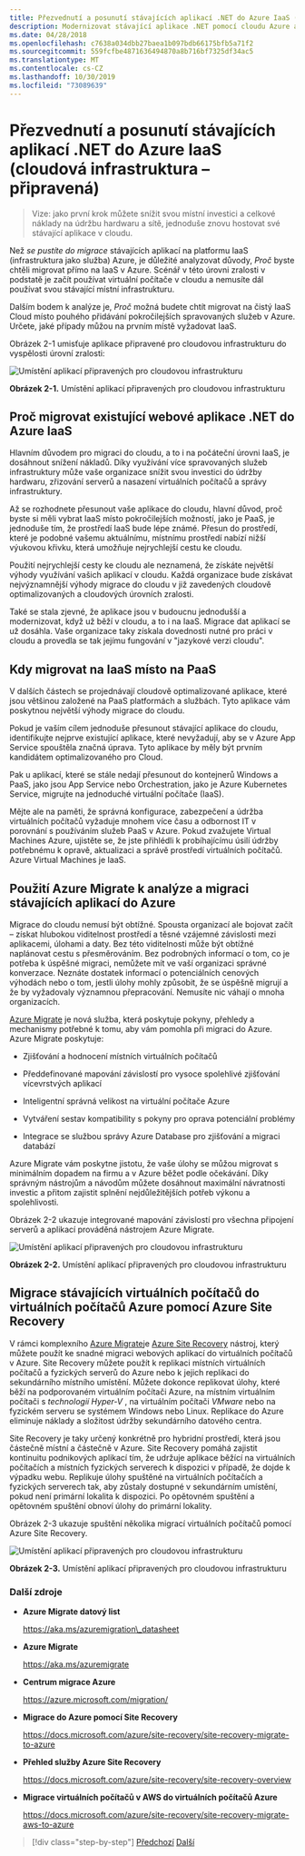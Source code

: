 ```yaml
---
title: Přezvednutí a posunutí stávajících aplikací .NET do Azure IaaS (cloudová infrastruktura – připravená)
description: Modernizovat stávající aplikace .NET pomocí cloudu Azure a kontejnerů Windows.
ms.date: 04/28/2018
ms.openlocfilehash: c7638a034dbb27baea1b097bdb66175bfb5a71f2
ms.sourcegitcommit: 559fcfbe4871636494870a8b716bf7325df34ac5
ms.translationtype: MT
ms.contentlocale: cs-CZ
ms.lasthandoff: 10/30/2019
ms.locfileid: "73089639"
---
```

# <a name="lift-and-shift-existing-net-apps-to-azure-iaas-cloud-infrastructure-ready"></a>Přezvednutí a posunutí stávajících aplikací .NET do Azure IaaS (cloudová infrastruktura – připravená)

> Vize: jako první krok můžete snížit svou místní investici a celkové náklady na údržbu hardwaru a sítě, jednoduše znovu hostovat své stávající aplikace v cloudu.

Než *se pustíte do migrace* stávajících aplikací na platformu IaaS (infrastruktura jako služba) Azure, je důležité analyzovat důvody, *Proč* byste chtěli migrovat přímo na IaaS v Azure. Scénář v této úrovni zralosti v podstatě je začít používat virtuální počítače v cloudu a nemusíte dál používat svou stávající místní infrastrukturu.

Dalším bodem k analýze je, *Proč* možná budete chtít migrovat na čistý IaaS Cloud místo pouhého přidávání pokročilejších spravovaných služeb v Azure. Určete, jaké případy můžou na prvním místě vyžadovat IaaS.

Obrázek 2-1 umisťuje aplikace připravené pro cloudovou infrastrukturu do vyspělosti úrovní zralosti:

![Umístění aplikací připravených pro cloudovou infrastrukturu](./media/image2-1.png)

**Obrázek 2-1.** Umístění aplikací připravených pro cloudovou infrastrukturu

## <a name="why-migrate-existing-net-web-applications-to-azure-iaas"></a>Proč migrovat existující webové aplikace .NET do Azure IaaS

Hlavním důvodem pro migraci do cloudu, a to i na počáteční úrovni IaaS, je dosáhnout snížení nákladů. Díky využívání více spravovaných služeb infrastruktury může vaše organizace snížit svou investici do údržby hardwaru, zřizování serverů a nasazení virtuálních počítačů a správy infrastruktury.

Až se rozhodnete přesunout vaše aplikace do cloudu, hlavní důvod, proč byste si měli vybrat IaaS místo pokročilejších možností, jako je PaaS, je jednoduše tím, že prostředí IaaS bude lépe známé. Přesun do prostředí, které je podobné vašemu aktuálnímu, místnímu prostředí nabízí nižší výukovou křivku, která umožňuje nejrychlejší cestu ke cloudu.

Použití nejrychlejší cesty ke cloudu ale neznamená, že získáte největší výhody využívání vašich aplikací v cloudu. Každá organizace bude získávat nejvýznamnější výhody migrace do cloudu v již zavedených cloudově optimalizovaných a cloudových úrovních zralosti.

Také se stala zjevné, že aplikace jsou v budoucnu jednodušší a modernizovat, když už běží v cloudu, a to i na IaaS. Migrace dat aplikací se už dosáhla. Vaše organizace taky získala dovednosti nutné pro práci v cloudu a provedla se tak jejímu fungování v "jazykové verzi cloudu".

## <a name="when-to-migrate-to-iaas-instead-of-to-paas"></a>Kdy migrovat na IaaS místo na PaaS

V dalších částech se projednávají cloudově optimalizované aplikace, které jsou většinou založené na PaaS platformách a službách. Tyto aplikace vám poskytnou největší výhody migrace do cloudu.

Pokud je vaším cílem jednoduše přesunout stávající aplikace do cloudu, identifikujte nejprve existující aplikace, které nevyžadují, aby se v Azure App Service spouštěla značná úprava. Tyto aplikace by měly být prvním kandidátem optimalizovaného pro Cloud.

Pak u aplikací, které se stále nedají přesunout do kontejnerů Windows a PaaS, jako jsou App Service nebo Orchestration, jako je Azure Kubernetes Service, migrujte na jednoduché virtuální počítače (IaaS).

Mějte ale na paměti, že správná konfigurace, zabezpečení a údržba virtuálních počítačů vyžaduje mnohem více času a odbornost IT v porovnání s používáním služeb PaaS v Azure. Pokud zvažujete Virtual Machines Azure, ujistěte se, že jste přihlédli k probíhajícímu úsilí údržby potřebnému k opravě, aktualizaci a správě prostředí virtuálních počítačů. Azure Virtual Machines je IaaS.

## <a name="use-azure-migrate-to-analyze-and-migrate-your-existing-applications-to-azure"></a>Použití Azure Migrate k analýze a migraci stávajících aplikací do Azure

Migrace do cloudu nemusí být obtížné. Spousta organizací ale bojovat začít – získat hlubokou viditelnost prostředí a těsné vzájemné závislosti mezi aplikacemi, úlohami a daty. Bez této viditelnosti může být obtížné naplánovat cestu s přesměrováním. Bez podrobných informací o tom, co je potřeba k úspěšné migraci, nemůžete mít ve vaší organizaci správné konverzace. Neznáte dostatek informací o potenciálních cenových výhodách nebo o tom, jestli úlohy mohly způsobit, že se úspěšně migrují a že by vyžadovaly významnou přepracování. Nemusíte nic váhají o mnoha organizacích.

[Azure Migrate](https://aka.ms/azuremigrate) je nová služba, která poskytuje pokyny, přehledy a mechanismy potřebné k tomu, aby vám pomohla při migraci do Azure. Azure Migrate poskytuje:

- Zjišťování a hodnocení místních virtuálních počítačů

- Předdefinované mapování závislostí pro vysoce spolehlivé zjišťování vícevrstvých aplikací

- Inteligentní správná velikost na virtuální počítače Azure

- Vytváření sestav kompatibility s pokyny pro oprava potenciální problémy

- Integrace se službou správy Azure Database pro zjišťování a migraci databází

Azure Migrate vám poskytne jistotu, že vaše úlohy se můžou migrovat s minimálním dopadem na firmu a v Azure běžet podle očekávání. Díky správným nástrojům a návodům můžete dosáhnout maximální návratnosti investic a přitom zajistit splnění nejdůležitějších potřeb výkonu a spolehlivosti.

Obrázek 2-2 ukazuje integrované mapování závislostí pro všechna připojení serverů a aplikací prováděná nástrojem Azure Migrate.

![Umístění aplikací připravených pro cloudovou infrastrukturu](./media/image2-2.png)

**Obrázek 2-2.** Umístění aplikací připravených pro cloudovou infrastrukturu

## <a name="use-azure-site-recovery-to-migrate-your-existing-vms-to-azure-vms"></a>Migrace stávajících virtuálních počítačů do virtuálních počítačů Azure pomocí Azure Site Recovery

V rámci komplexního [Azure Migrate](https://aka.ms/azuremigrate)je [Azure Site Recovery](https://docs.microsoft.com/azure/site-recovery/site-recovery-overview) nástroj, který můžete použít ke snadné migraci webových aplikací do virtuálních počítačů v Azure. Site Recovery můžete použít k replikaci místních virtuálních počítačů a fyzických serverů do Azure nebo k jejich replikaci do sekundárního místního umístění. Můžete dokonce replikovat úlohy, které běží na podporovaném virtuálním počítači Azure, na místním virtuálním počítači s *technologií Hyper-V* , na virtuálním počítači *VMware* nebo na fyzickém serveru se systémem Windows nebo Linux. Replikace do Azure eliminuje náklady a složitost údržby sekundárního datového centra.

Site Recovery je taky určený konkrétně pro hybridní prostředí, která jsou částečně místní a částečně v Azure. Site Recovery pomáhá zajistit kontinuitu podnikových aplikací tím, že udržuje aplikace běžící na virtuálních počítačích a místních fyzických serverech k dispozici v případě, že dojde k výpadku webu. Replikuje úlohy spuštěné na virtuálních počítačích a fyzických serverech tak, aby zůstaly dostupné v sekundárním umístění, pokud není primární lokalita k dispozici. Po opětovném spuštění a opětovném spuštění obnoví úlohy do primární lokality.

Obrázek 2-3 ukazuje spuštění několika migrací virtuálních počítačů pomocí Azure Site Recovery.

![Umístění aplikací připravených pro cloudovou infrastrukturu](./media/image2-3.png)

**Obrázek 2-3.** Umístění aplikací připravených pro cloudovou infrastrukturu

### <a name="additional-resources"></a>Další zdroje

- **Azure Migrate datový list**

    <https://aka.ms/azuremigration\_datasheet>

- **Azure Migrate**

    <https://aka.ms/azuremigrate>

- **Centrum migrace Azure**

    <https://azure.microsoft.com/migration/>

- **Migrace do Azure pomocí Site Recovery**

    <https://docs.microsoft.com/azure/site-recovery/site-recovery-migrate-to-azure>

- **Přehled služby Azure Site Recovery**

    <https://docs.microsoft.com/azure/site-recovery/site-recovery-overview>

- **Migrace virtuálních počítačů v AWS do virtuálních počítačů Azure**

    <https://docs.microsoft.com/azure/site-recovery/site-recovery-migrate-aws-to-azure>

>[!div class="step-by-step"]
>[Předchozí](index.md)
>[Další](migrate-your-relational-databases-to-azure.md) <!-- Next Chapter -->

